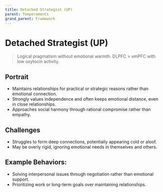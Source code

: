 ```yaml
---
title: Detached Strategist (UP)
parent: Temperaments
grand_parent: Framework
---
```


# Detached Strategist (UP)

>Logical pragmatism without emotional warmth. DLPFC \> vmPFC with low oxytocin activity.

## Portrait
* Maintains relationships for practical or strategic reasons rather than emotional connection.
* Strongly values independence and often keeps emotional distance, even in close relationships.
* Approaches social harmony through rational compromise rather than empathy.

## Challenges
* Struggles to form deep connections, potentially appearing cold or aloof.
* May be overly rigid, ignoring emotional needs in themselves and others.

## Example Behaviors:
* Solving interpersonal issues through negotiation rather than emotional support.
* Prioritizing work or long-term goals over maintaining relationships.
